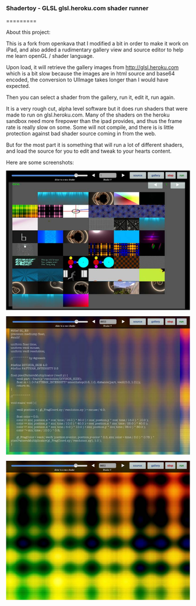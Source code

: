 ### Shadertoy - GLSL glsl.heroku.com shader runner
=========

About this project:

This is a fork from openkava that I modified a bit in order to make it work on iPad, and also added a rudimentary gallery view
and source editor to help me learn openGL / shader language.


Upon load, it will retrieve the gallery images from http://glsl.heroku.com which is a bit slow because the images are in html source and base64 encoded, the conversion to UIImage takes longer than I would have expected.

Then you can select a shader from the gallery, run it, edit it, run again.

It is a very rough cut, alpha level software but it does run shaders that were made to run on glsl.heroku.com.
Many of the shaders on the heroku sandbox need more firepower than the ipad provides, and thus the frame rate is really slow on some.
Some will not compile, and there is is little protection against bad shader source coming in from the web.

But for the most part it is something that will run a lot of different shaders, and load the source for you to edit and tweak to your hearts content.


Here are some screenshots:

![gallery view](screen1.png)

![source view](screen2.png)

![shader running ](screen3.png)

